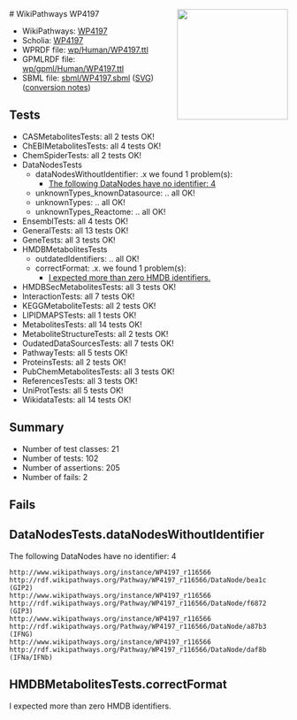 <img style="float: right; width: 200px" src="../logo.png" />
# WikiPathways WP4197

* WikiPathways: [WP4197](https://identifiers.org/wikipathways:WP4197)
* Scholia: [WP4197](https://scholia.toolforge.org/wikipathways/WP4197)
* WPRDF file: [wp/Human/WP4197.ttl](../wp/Human/WP4197.ttl)
* GPMLRDF file: [wp/gpml/Human/WP4197.ttl](../wp/gpml/Human/WP4197.ttl)
* SBML file: [sbml/WP4197.sbml](../sbml/WP4197.sbml) ([SVG](../sbml/WP4197.svg)) ([conversion notes](../sbml/WP4197.txt))

## Tests
* CASMetabolitesTests: all 2 tests OK!
* ChEBIMetabolitesTests: all 4 tests OK!
* ChemSpiderTests: all 2 tests OK!
* DataNodesTests
    * dataNodesWithoutIdentifier: .x we found 1 problem(s):
        * [The following DataNodes have no identifier: 4](#d2d32fa3)
    * unknownTypes_knownDatasource: .. all OK!
    * unknownTypes: .. all OK!
    * unknownTypes_Reactome: .. all OK!
* EnsemblTests: all 4 tests OK!
* GeneralTests: all 13 tests OK!
* GeneTests: all 3 tests OK!
* HMDBMetabolitesTests
    * outdatedIdentifiers: .. all OK!
    * correctFormat: .x. we found 1 problem(s):
        * [I expected more than zero HMDB identifiers.](#ad154c1e)
* HMDBSecMetabolitesTests: all 3 tests OK!
* InteractionTests: all 7 tests OK!
* KEGGMetaboliteTests: all 2 tests OK!
* LIPIDMAPSTests: all 1 tests OK!
* MetabolitesTests: all 14 tests OK!
* MetaboliteStructureTests: all 2 tests OK!
* OudatedDataSourcesTests: all 7 tests OK!
* PathwayTests: all 5 tests OK!
* ProteinsTests: all 2 tests OK!
* PubChemMetabolitesTests: all 3 tests OK!
* ReferencesTests: all 3 tests OK!
* UniProtTests: all 5 tests OK!
* WikidataTests: all 14 tests OK!


## Summary

* Number of test classes: 21
* Number of tests: 102
* Number of assertions: 205
* Number of fails: 2

## Fails

<a name="d2d32fa3" />

## DataNodesTests.dataNodesWithoutIdentifier

The following DataNodes have no identifier: 4
```
http://www.wikipathways.org/instance/WP4197_r116566 http://rdf.wikipathways.org/Pathway/WP4197_r116566/DataNode/bea1c (GIP2)
http://www.wikipathways.org/instance/WP4197_r116566 http://rdf.wikipathways.org/Pathway/WP4197_r116566/DataNode/f6872 (GIP3)
http://www.wikipathways.org/instance/WP4197_r116566 http://rdf.wikipathways.org/Pathway/WP4197_r116566/DataNode/a87b3 (IFNG)
http://www.wikipathways.org/instance/WP4197_r116566 http://rdf.wikipathways.org/Pathway/WP4197_r116566/DataNode/daf8b (IFNa/IFNb)
```

<a name="ad154c1e" />

## HMDBMetabolitesTests.correctFormat

I expected more than zero HMDB identifiers.
